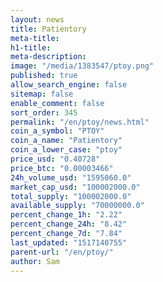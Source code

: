 ```yaml
---
layout: news
title: Patientory
meta-title: 
h1-title: 
meta-description: 
image: "/media/1383547/ptoy.png"
published: true
allow_search_engine: false
sitemap: false
enable_comment: false
sort_order: 345
permalink: "/en/ptoy/news.html"
coin_a_symbol: "PTOY"
coin_a_name: "Patientory"
coin_a_lower_case: "ptoy"
price_usd: "0.40728"
price_btc: "0.00003466"
24h_volume_usd: "1595060.0"
market_cap_usd: "100002000.0"
total_supply: "100002000.0"
available_supply: "70000000.0"
percent_change_1h: "2.22"
percent_change_24h: "8.42"
percent_change_7d: "7.84"
last_updated: "1517140755"
parent-url: "/en/ptoy/"
author: Sam
---
```


